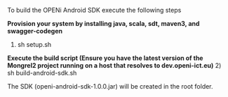 To build the OPENi Android SDK execute the following steps

**Provision your system by installing java, scala, sdt, maven3, and swagger-codegen**
1) sh setup.sh

**Execute the build script (Ensure you have the latest version of the Mongrel2 project running on a host that resolves to dev.openi-ict.eu)**
2) sh build-android-sdk.sh

The SDK (openi-android-sdk-1.0.0.jar) will be created in the root folder.


